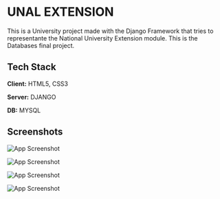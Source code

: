 # UNAL EXTENSION

This is a University project made with the Django Framework that tries to representante the National University Extension module. This is the Databases final project.

## Tech Stack

**Client:** HTML5, CSS3

**Server:** DJANGO

**DB:** MYSQL

## Screenshots
![App Screenshot](https://scontent.fbog6-1.fna.fbcdn.net/v/t1.15752-9/353860591_1258897358110258_6073283438413545841_n.png?_nc_cat=107&ccb=1-7&_nc_sid=ae9488&_nc_ohc=LbCxRcuPaqMAX-GJLPT&_nc_ht=scontent.fbog6-1.fna&oh=03_AdRG2vGjjCyy1ne6agMF4NwWRBamOvNSaO36jBJeqq-21w&oe=64AD9CD6)

![App Screenshot](https://scontent.fbog6-1.fna.fbcdn.net/v/t1.15752-9/353791533_237841232300694_6931809969525864012_n.png?_nc_cat=106&ccb=1-7&_nc_sid=ae9488&_nc_ohc=IFUaBHp5qhAAX_ry13W&_nc_ht=scontent.fbog6-1.fna&oh=03_AdRwfUUkjC-pYDRg2OAk-48TuWv2XXe9fQfA8djl_J3DRw&oe=64AD87FE)

![App Screenshot](https://scontent.fbog6-1.fna.fbcdn.net/v/t1.15752-9/348386467_1443006596467006_7222635751405247653_n.png?_nc_cat=100&ccb=1-7&_nc_sid=ae9488&_nc_ohc=pjaFzmOEuEMAX93XBqu&_nc_ht=scontent.fbog6-1.fna&oh=03_AdQ76uz_nhZthUDVaKdXtlQs1i8jXnDKIX75yhPI4Sx2ig&oe=64AD7C1D)

![App Screenshot](https://scontent.fbog6-1.fna.fbcdn.net/v/t1.15752-9/353695608_828558688918221_5226534633822329965_n.png?_nc_cat=103&ccb=1-7&_nc_sid=ae9488&_nc_ohc=nsw7ykxDyfcAX9kP2bJ&_nc_ht=scontent.fbog6-1.fna&oh=03_AdRTEoNyitRu5aaswHl2v4Nj7M5LcBcrpDATa00B4onfqA&oe=64ADA5AA)

